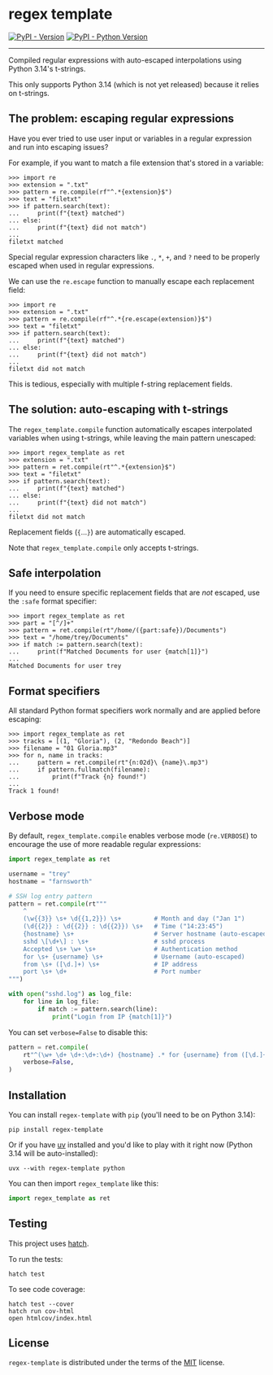 # regex template

[![PyPI - Version](https://img.shields.io/pypi/v/regex-template.svg)](https://pypi.org/project/regex-template)
[![PyPI - Python Version](https://img.shields.io/pypi/pyversions/regex-template.svg)](https://pypi.org/project/regex-template)

-----

Compiled regular expressions with auto-escaped interpolations using Python 3.14's t-strings.

This only supports Python 3.14 (which is not yet released) because it relies on t-strings.

## The problem: escaping regular expressions

Have you ever tried to use user input or variables in a regular expression and run into escaping issues?

For example, if you want to match a file extension that's stored in a variable:

```pycon
>>> import re
>>> extension = ".txt"
>>> pattern = re.compile(rf"^.*{extension}$")
>>> text = "filetxt"
>>> if pattern.search(text):
...     print(f"{text} matched")
... else:
...     print(f"{text} did not match")
...
filetxt matched
```

Special regular expression characters like `.`, `*`, `+`, and `?` need to be properly escaped when used in regular expressions.

We can use the `re.escape` function to manually escape each replacement field:

```pycon
>>> import re
>>> extension = ".txt"
>>> pattern = re.compile(rf"^.*{re.escape(extension)}$")
>>> text = "filetxt"
>>> if pattern.search(text):
...     print(f"{text} matched")
... else:
...     print(f"{text} did not match")
...
filetxt did not match
```

This is tedious, especially with multiple f-string replacement fields.


## The solution: auto-escaping with t-strings

The `regex_template.compile` function automatically escapes interpolated variables when using t-strings, while leaving the main pattern unescaped:

```pycon
>>> import regex_template as ret
>>> extension = ".txt"
>>> pattern = ret.compile(rt"^.*{extension}$")
>>> text = "filetxt"
>>> if pattern.search(text):
...     print(f"{text} matched")
... else:
...     print(f"{text} did not match")
...
filetxt did not match
```

Replacement fields (`{`...`}`) are automatically escaped.

Note that `regex_template.compile` only accepts t-strings.


## Safe interpolation

If you need to ensure specific replacement fields that are *not* escaped, use the `:safe` format specifier:

```pycon
>>> import regex_template as ret
>>> part = "[^/]+"
>>> pattern = ret.compile(rt"/home/({part:safe})/Documents")
>>> text = "/home/trey/Documents"
>>> if match := pattern.search(text):
...     print(f"Matched Documents for user {match[1]}")
...
Matched Documents for user trey
```


## Format specifiers

All standard Python format specifiers work normally and are applied before escaping:

```pycon
>>> import regex_template as ret
>>> tracks = [(1, "Gloria"), (2, "Redondo Beach")]
>>> filename = "01 Gloria.mp3"
>>> for n, name in tracks:
...     pattern = ret.compile(rt"{n:02d}\ {name}\.mp3")
...     if pattern.fullmatch(filename):
...         print(f"Track {n} found!")
...
Track 1 found!
```

## Verbose mode

By default, `regex_template.compile` enables verbose mode (`re.VERBOSE`) to encourage the use of more readable regular expressions:

```python
import regex_template as ret

username = "trey"
hostname = "farnsworth"

# SSH log entry pattern
pattern = ret.compile(rt"""
    ^
    (\w{{3}} \s+ \d{{1,2}}) \s+         # Month and day ("Jan 1")
    (\d{{2}} : \d{{2}} : \d{{2}}) \s+   # Time ("14:23:45")
    {hostname} \s+                      # Server hostname (auto-escaped)
    sshd \[\d+\] : \s+                  # sshd process
    Accepted \s+ \w+ \s+                # Authentication method
    for \s+ {username} \s+              # Username (auto-escaped)
    from \s+ ([\d.]+) \s+               # IP address
    port \s+ \d+                        # Port number
""")

with open("sshd.log") as log_file:
    for line in log_file:
        if match := pattern.search(line):
            print("Login from IP {match[1]}")
```

You can set `verbose=False` to disable this:


```python
pattern = ret.compile(
    rt"^(\w+ \d+ \d+:\d+:\d+) {hostname} .* for {username} from ([\d.]+)",
    verbose=False,
)
```


## Installation

You can install `regex-template` with `pip` (you'll need to be on Python 3.14):

```console
pip install regex-template
```

Or if you have [uv](https://docs.astral.sh/uv/) installed and you'd like to play with it right now (Python 3.14 will be auto-installed):

```console
uvx --with regex-template python
```

You can then import `regex_template` like this:

```python
import regex_template as ret
```


## Testing

This project uses [hatch](https://hatch.pypa.io).

To run the tests:

```console
hatch test
```

To see code coverage:

```console
hatch test --cover
hatch run cov-html
open htmlcov/index.html
```


## License

`regex-template` is distributed under the terms of the [MIT](https://spdx.org/licenses/MIT.html) license.

